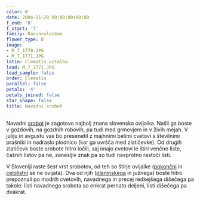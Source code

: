 ```yaml
---
color: W
date: 2004-11-28 00:00:00+00:00
f_end: '8'
f_start: '7'
family: Ranunculaceae
flower_type: B
image:
- M_7_1770.JPG
- M_7_1771.JPG
latin: Clematis vitalba
lead: M_7_1771.JPG
lead_sample: false
order: Clematis
parallel: false
petals: '4'
petals_joined: false
star_shape: false
title: Navadni srobot
---
```

Navadni [srobot](../../genus/clematis/) je zagotovo najbolj znana slovenska ovijalka. Našli ga boste v gozdovih, na gozdnih robovih, pa tudi med grmovjem in v živih mejah. V juliju in avgustu vas bo presenetil z majhnimi belimi cvetovi s številnimi prašniki in nadraslo plodnico (kar ga uvršča med zlatičevke). Od drugih zlatičevk boste srobote hitro ločili, saj imajo cvetovi le štiri venčne liste, čašnih listov pa ne, zanesljiv znak pa so tudi nasprotno rastoči listi.

V Sloveniji raste šest vrst srobotov, od teh so štirje ovijalke ([pokončni](../../clematisrecta/pokon&#269;ni-srobot/) in [celolistni](../../clematisintegrifolia/celolistni-srobot/) se ne ovijata). Dva od njih ([planinskega](../../clematisalpina/planinski-srobot/) in južnega) boste hitro prepoznali po modrih cvetovih, navadnega in precej redkejšega dišečega pa takole: listi navadnega srobota so enkrat pernato deljeni, listi dišečega pa dvakrat.
